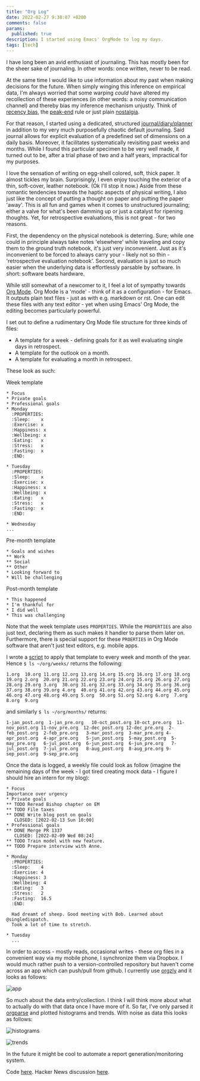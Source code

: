 ```yaml
---
title: "Org Log"
date: 2022-02-27 9:38:07 +0200
comments: false
params:
  published: true
description: I started using Emacs' OrgMode to log my days.
tags: [tech]
---
```


I have long been an avid enthusiast of journaling. This has mostly been for the sheer sake of journaling. In other words: once written, never to be read.

At the same time I would like to use information about my past when making decisions for the future. When simply winging this inference on empirical data, I'm always worried that some warping _could_ have altered my recollection of these experiences (in other words: a noisy communication channel) and thereby bias my inference mechanism unjustly. Think of [recency bias](https://en.wikipedia.org/wiki/Recency_bias), the [peak-end](https://en.wikipedia.org/wiki/Peak%E2%80%93end_rule) rule or just plain [nostalgia](https://music.youtube.com/playlist?list=OLAK5uy_k-5GOx1dFi1kfnB2LMuCk_7a_r5Ow5us8).

For that reason, I started using a dedicated, structured [journal/diary/planner](https://einguterplan.de/agoodplan) in addition to my very much purposefully chaotic default journaling. Said journal allows for explicit evaluation of a predefined set of dimensions on a daily basis. Moreover, it facilitates systematically revisiting past weeks and months. While I found this particular specimen to be very well made, it turned out to be, after a trial phase of two and a half years, impractical for my purposes.

I love the sensation of writing on egg-shell colored, soft, thick paper. It almost tickles my brain. Surprisingly, I even enjoy touching the exterior of a thin, soft-cover, leather notebook. (Ok I'll stop it now.)  Aside from these romantic tendencies towards the haptic aspects of physical writing, I also just like the concept of putting a thought on paper and putting the paper 'away'. This is all fun and games when it comes to unstructured journaling; either a valve for what's been damming up or just a catalyst for ripening thoughts. Yet, for retrospective evaluations, this is not great - for two reasons.

First, the dependency on the physical notebook is deterring. Sure; while one could in principle always take notes 'elsewhere' while traveling and copy them to the ground truth notebook, it's just very inconvenient. Just as it's inconvenient to be forced to always carry your - likely not so thin - 'retrospective evaluation notebook'. Second, evaluation is just so much easier when the underlying data is effortlessly parsable by software. In short: software beats hardware.

While still somewhat of a newcomer to it, I feel a lot of sympathy towards [Org Mode](https://orgmode.org/). Org Mode is a 'mode' - think of it as a configuration - for Emacs. It outputs plain text files - just as with e.g. markdown or rst. One can edit these files with any text editor - yet when using Emacs' Org Mode, the editing becomes particularly powerful.

I set out to define a rudimentary Org Mode file structure for three kinds of files:
* A template for a week - defining goals for it as well evaluating single days in retrospect.
* A template for the outlook on a month.
* A template for evaluating a month in retrospect.

These look as such:

Week template

```
* Focus
* Private goals
* Professional goals
* Monday
  :PROPERTIES:
  :Sleep:    x
  :Exercise: x
  :Happiness: x
  :Wellbeing: x
  :Eating:   x
  :Stress:   x
  :Fasting:  x
  :END:

* Tuesday
  :PROPERTIES:
  :Sleep:    x
  :Exercise: x
  :Happiness: x
  :Wellbeing: x
  :Eating:   x
  :Stress:   x
  :Fasting:  x
  :END:

* Wednesday
...
```

Pre-month template
```
* Goals and wishes
** Work
** Social
** Other
* Looking forward to
* Will be challenging
```

Post-month template
```
* This happened
* I'm thankful for
* I did well
* This was challenging
```

Note that the week template uses `PROPERTIES`. While the `PROPERTIES` are also just text, declaring them as such makes it handier to parse them later on. Furthermore, there is special support for these `PROERTIES` in Org Mode software that aren't just text editors, e.g. mobile apps.

I wrote a [script](https://github.com/kklein/org-journal/blob/main/setup.py) to apply that template to every week and month of the year. Hence `$ ls ~/org/weeks/` returns the following:

```
1.org  10.org 11.org 12.org 13.org 14.org 15.org 16.org 17.org 18.org 19.org 2.org  20.org 21.org 22.org 23.org 24.org 25.org 26.org 27.org 28.org 29.org 3.org  30.org 31.org 32.org 33.org 34.org 35.org 36.org 37.org 38.org 39.org 4.org  40.org 41.org 42.org 43.org 44.org 45.org 46.org 47.org 48.org 49.org 5.org  50.org 51.org 52.org 6.org  7.org  8.org  9.org
```

and similarly `$ ls ~/org/months/` returns:

```
1-jan_post.org  1-jan_pre.org   10-oct_post.org 10-oct_pre.org  11-nov_post.org 11-nov_pre.org  12-dec_post.org 12-dec_pre.org  2-feb_post.org  2-feb_pre.org   3-mar_post.org  3-mar_pre.org 4-apr_post.org  4-apr_pre.org   5-jun_post.org  5-may_post.org  5-may_pre.org   6-jul_post.org  6-jun_post.org  6-jun_pre.org   7-jul_post.org  7-jul_pre.org   8-aug_post.org  8-aug_pre.org 9-sep_post.org  9-sep_pre.org
```

Once the data is logged, a weekly file could look as follow (imagine the remaining days of the
week - I got tired creating mock data - I figure I should hire an intern for my blog):

```
* Focus
Importance over urgency
* Private goals
** TODO Reread Bishop chapter on EM
** TODO File taxes
** DONE Write blog post on goals
   CLOSED: [2022-02-13 Sun 10:00]
* Professional goals
** DONE Merge PR 1337
   CLOSED: [2022-02-09 Wed 08:24]
** TODO Train model with new feature.
** TODO Prepare interview with Anne.

* Monday
  :PROPERTIES:
  :Sleep:    4
  :Exercise: 4
  :Happiness: 3
  :Wellbeing: 4
  :Eating:   3
  :Stress:   2
  :Fasting:  16.5
  :END:

  Had dreamt of sheep. Good meeting with Bob. Learned about @singledispatch.
  Took a lot of time to stretch.

* Tuesday
  ...
```

In order to access - mostly reads, occasional writes - these org files in a convenient way via my mobile phone, I synchronize them via Dropbox. I would much rather push to a version-controlled repository but haven't come across an app which can push/pull from github. I currently use [orgzly](http://www.orgzly.com/) and it looks as follows:

![app](/imgs/org-log/app.jpeg)

So much about the data entry/collection. I think I will think more about what to actually do with that data once I have more of it. So far, I've only parsed it [orgparse](https://github.com/karlicoss/orgparse) and plotted histograms and trends. With noise as data this looks as follows:

![histograms](/imgs/org-log/histograms.png)

![trends](/imgs/org-log/trends.png)

In the future it might be cool to automate a report generation/monitoring system.

Code [here](https://github.com/kklein/org-journal).
Hacker News discussion [here](https://news.ycombinator.com/item?id=30492373).
